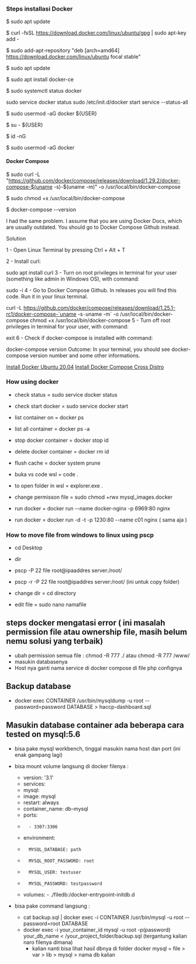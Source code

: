 ### Steps installasi Docker
$ sudo apt update

$ curl -fsSL https://download.docker.com/linux/ubuntu/gpg | sudo apt-key add -

$ sudo add-apt-repository "deb [arch=amd64] https://download.docker.com/linux/ubuntu focal stable"

$ sudo apt update

$ sudo apt install docker-ce

$ sudo systemctl status docker

sudo service docker status
sudo /etc/init.d/docker start
service --status-all

$ sudo usermod -aG docker ${USER}

$ su - ${USER}

$ id -nG

$ sudo usermod -aG docker <USER>

#### Docker Compose

$ sudo curl -L "https://github.com/docker/compose/releases/download/1.29.2/docker-compose-$(uname -s)-$(uname -m)" -o /usr/local/bin/docker-compose

$ sudo chmod +x /usr/local/bin/docker-compose

$ docker-compose --version


I had the same problem. I assume that you are using Docker Docs, which are usually outdated. You should go to Docker Compose Github instead.

Solution

1 - Open Linux Terminal by pressing Ctrl + Alt + T

2 - Install curl:

sudo apt install curl
3 - Turn on root privileges in terminal for your user (something like admin in Windows OS), with command:

sudo -i
4 - Go to Docker Compose Github. In releases you will find this code. Run it in your linux terminal.

curl -L https://github.com/docker/compose/releases/download/1.25.1-rc1/docker-compose-`uname -s`-`uname -m` -o /usr/local/bin/docker-compose
chmod +x /usr/local/bin/docker-compose
5 - Turn off root privileges in terminal for your user, with command:

exit
6 - Check if docker-compose is installed with command:

docker-compose version
Outcome: In your terminal, you should see docker-compose version number and some other informations.

[Install Docker Ubuntu 20.04](https://www.digitalocean.com/community/tutorials/how-to-install-and-use-docker-on-ubuntu-20-04)
[Install Docker Compose Cross Distro](https://www.digitalocean.com/community/tutorials/how-to-install-and-use-docker-compose-on-ubuntu-20-04)

### How using docker
- check status = sudo service docker status
- check start docker = sudo service docker start

- list container on = docker ps
- list all container = docker ps -a

- stop docker container = docker stop id
- delete docker container = docker rm id
- flush cache = docker system prune

- buka vs code wsl = code .
- to open folder in wsl = explorer.exe .
- change permisson file = sudo chmod +rwx mysql_images.docker


- run docker = docker run --name docker-nginx -p 6969:80 nginx
- run docker = docker run -d -t -p 1230:80 --name c01 nginx ( sama aja )

### How to move file from windows to linux using pscp
- cd Desktop
- dir
- pscp -P 22 file root@ipaaddres server:/root/
- pscp -r -P 22 file root@ipaddres server:/root/ (ini untuk copy folder)

- change dir = cd directory
- edit file = sudo nano namafile


## steps docker mengatasi error ( ini masalah permission file atau ownership file, masih belum nemu solusi yang terbaik)
- ubah permission semua file : chmod -R 777 ./ atau chmod -R 777 /www/
- masukin databasenya
- Host nya ganti nama service di docker compose di file php confignya

## Backup database
- docker exec CONTAINER /usr/bin/mysqldump -u root --password=password DATABASE > haccp-dashboard.sql

## Masukin database container ada beberapa cara tested on mysql:5.6
- bisa pake mysql workbench, tinggal masukin nama host dan port (ini enak gampang lagi)
- bisa mount volume langsung di docker filenya :
    -   version: '3.1'
    -   services:
    -   mysql:
    -   image: mysql
    -   restart: always
    -   container_name: db-mysql
    -   ports:
    -       - 3307:3306
    -   environment:
    -       MYSQL_DATABASE: path
    -       MYSQL_ROOT_PASSWORD: root
    -       MYSQL_USER: testuser
    -       MYSQL_PASSWORD: testpassword
    -   volumes:
            - ./filedb:/docker-entrypoint-initdb.d

- bisa pake command langsung :
    - cat backup.sql | docker exec -i CONTAINER /usr/bin/mysql -u root --password=root DATABASE
    - docker exec -i your_container_id mysql -u root -p(password) your_db_name < /your_project_folder/backup.sql (tergantung kalian naro filenya dimana)
        - kalian nanti bisa lihat hasil dbnya di folder docker mysql = file > var > lib > mysql > nama db kalian